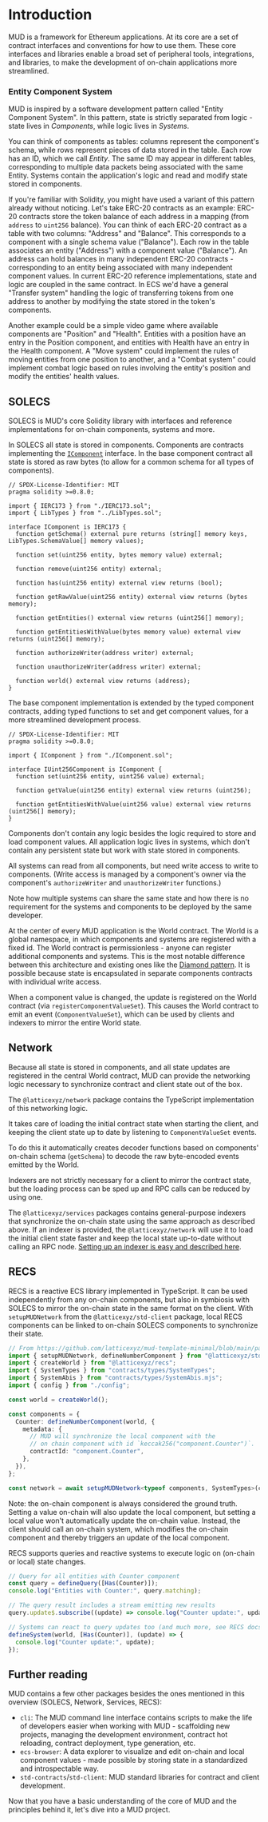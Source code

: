 # Introduction

MUD is a framework for Ethereum applications. At its core are a set of contract interfaces and conventions for how to use them. These core interfaces and libraries enable a broad set of peripheral tools, integrations, and libraries, to make the development of on-chain applications more streamlined.

### Entity Component System

MUD is inspired by a software development pattern called "Entity Component System". In this pattern, state is strictly separated from logic - state lives in _Components_, while logic lives in _Systems_.

You can think of components as tables: columns represent the component's schema, while rows represent pieces of data stored in the table.
Each row has an ID, which we call _Entity_.
The same ID may appear in different tables, corresponding to multiple data packets being associated with the same Entity.
Systems contain the application's logic and read and modify state stored in components.

<!-- TODO: visualization of component as table -->

If you're familiar with Solidity, you might have used a variant of this pattern already without noticing.
Let's take ERC-20 contracts as an example:
ERC-20 contracts store the token balance of each address in a mapping (from `address` to `uint256` balance).
You can think of each ERC-20 contract as a table with two columns: "Address" and "Balance".
This corresponds to a component with a single schema value ("Balance").
Each row in the table associates an entity ("Address") with a component value ("Balance").
An address can hold balances in many independent ERC-20 contracts - corresponding to an entity being associated with many independent component values.
In current ERC-20 reference implementations, state and logic are coupled in the same contract.
In ECS we'd have a general "Transfer system" handling the logic of transferring tokens from one address to another by modifying the state stored in the token's components.

Another example could be a simple video game where available components are "Position" and "Health".
Entities with a position have an entry in the Position component, and entities with Health have an entry in the Health component.
A "Move system" could implement the rules of moving entities from one position to another, and a "Combat system" could implement combat logic based on rules involving the entity's position and modify the entities' health values.

## SOLECS

SOLECS is MUD's core Solidity library with interfaces and reference implementations for on-chain components, systems and more.

In SOLECS all state is stored in components.
Components are contracts implementing the [`IComponent`](https://github.com/latticexyz/mud/blob/main/packages/solecs/src/interfaces/IComponent.sol) interface.
In the base component contract all state is stored as raw bytes (to allow for a common schema for all types of components).

```solidity
// SPDX-License-Identifier: MIT
pragma solidity >=0.8.0;

import { IERC173 } from "./IERC173.sol";
import { LibTypes } from "../LibTypes.sol";

interface IComponent is IERC173 {
  function getSchema() external pure returns (string[] memory keys, LibTypes.SchemaValue[] memory values);

  function set(uint256 entity, bytes memory value) external;

  function remove(uint256 entity) external;

  function has(uint256 entity) external view returns (bool);

  function getRawValue(uint256 entity) external view returns (bytes memory);

  function getEntities() external view returns (uint256[] memory);

  function getEntitiesWithValue(bytes memory value) external view returns (uint256[] memory);

  function authorizeWriter(address writer) external;

  function unauthorizeWriter(address writer) external;

  function world() external view returns (address);
}

```

The base component implementation is extended by the typed component contracts, adding typed functions to set and get component values, for a more streamlined development process.

```solidity
// SPDX-License-Identifier: MIT
pragma solidity >=0.8.0;

import { IComponent } from "./IComponent.sol";

interface IUint256Component is IComponent {
  function set(uint256 entity, uint256 value) external;

  function getValue(uint256 entity) external view returns (uint256);

  function getEntitiesWithValue(uint256 value) external view returns (uint256[] memory);
}

```

Components don't contain any logic besides the logic required to store and load component values.
All application logic lives in systems, which don't contain any persistent state but work with state stored in components.

All systems can read from all components, but need write access to write to components.
(Write access is managed by a component's owner via the component's `authorizeWriter` and `unauthorizeWriter` functions.)

Note how multiple systems can share the same state and how there is no requirement for the systems and components to be deployed by the same developer.

At the center of every MUD application is the World contract.
The World is a global namespace, in which components and systems are registered with a fixed id.
The World contract is permissionless - anyone can register additional components and systems.
This is the most notable difference between this architecture and existing ones like the [Diamond pattern](https://eips.ethereum.org/EIPS/eip-2535).
It is possible because state is encapsulated in separate components contracts with individual write access.

When a component value is changed, the update is registered on the World contract (via `registerComponentValueSet`).
This causes the World contract to emit an event (`ComponentValueSet`), which can be used by clients and indexers to mirror the entire World state.

## Network

Because all state is stored in components, and all state updates are registered in the central World contract, MUD can provide the networking logic necessary to synchronize contract and client state out of the box.

The `@latticexyz/network` package contains the TypeScript implementation of this networking logic.

It takes care of loading the initial contract state when starting the client, and keeping the client state up to date by listening to `ComponentValueSet` events.

To do this it automatically creates decoder functions based on components' on-chain schema (`getSchema`) to decode the raw byte-encoded events emitted by the World.

Indexers are not strictly necessary for a client to mirror the contract state, but the loading process can be sped up and RPC calls can be reduced by using one.

The `@latticexyz/services` packages contains general-purpose indexers that synchronize the on-chain state using the same approach as described above.
If an indexer is provided, the `@latticexyz/network` will use it to load the initial client state faster and keep the local state up-to-date without calling an RPC node.
[Setting up an indexer is easy and described here](https://mud.dev/packages/services/#getting-started).

## RECS

RECS is a reactive ECS library implemented in TypeScript.
It can be used independently from any on-chain components, but also in symbiosis with SOLECS to mirror the on-chain state in the same format on the client.
With `setupMUDNetwork` from the `@latticexyz/std-client` package, local RECS components can be linked to on-chain SOLECS components to synchronize their state.

```typescript
// From https://github.com/latticexyz/mud-template-minimal/blob/main/packages/client/src/index.ts
import { setupMUDNetwork, defineNumberComponent } from "@latticexyz/std-client";
import { createWorld } from "@latticexyz/recs";
import { SystemTypes } from "contracts/types/SystemTypes";
import { SystemAbis } from "contracts/types/SystemAbis.mjs";
import { config } from "./config";

const world = createWorld();

const components = {
  Counter: defineNumberComponent(world, {
    metadata: {
      // MUD will synchronize the local component with the
      // on chain component with id `keccak256("component.Counter")`.
      contractId: "component.Counter",
    },
  }),
};

const network = await setupMUDNetwork<typeof components, SystemTypes>(config, world, components, SystemAbis);
```

Note: the on-chain component is always considered the ground truth.
Setting a value on-chain will also update the local component, but setting a local value won't automatically update the on-chain value.
Instead, the client should call an on-chain system, which modifies the on-chain component and thereby triggers an update of the local component.

RECS supports queries and reactive systems to execute logic on (on-chain or local) state changes.

```typescript
// Query for all entities with Counter component
const query = defineQuery([Has(Counter)]);
console.log("Entities with Counter:", query.matching);

// The query result includes a stream emitting new results
query.update$.subscribe((update) => console.log("Counter update:", update));

// Systems can react to query updates too (and much more, see RECS docs)
defineSystem(world, [Has(Counter)], (update) => {
  console.log("Counter update:", update);
});
```

## Further reading

MUD contains a few other packages besides the ones mentioned in this overview (SOLECS, Network, Services, RECS):

- `cli`: The MUD command line interface contains scripts to make the life of developers easier when working with MUD - scaffolding new projects, managing the development environment, contract hot reloading, contract deployment, type generation, etc.
- `ecs-browser`: A data explorer to visualize and edit on-chain and local component values - made possible by storing state in a standardized and introspectable way.
- `std-contracts`/`std-client`: MUD standard libraries for contract and client development.

Now that you have a basic understanding of the core of MUD and the principles behind it, let's dive into a MUD project.
